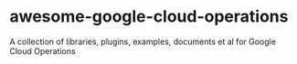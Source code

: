 # awesome-google-cloud-operations
A collection of libraries, plugins, examples, documents et al for Google Cloud Operations
